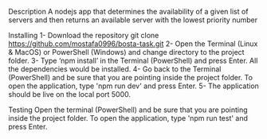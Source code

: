 Description
A nodejs app that determines the availability of a given list of servers and
then returns an available server with the lowest priority number

Installing
1- Download the repository git clone https://github.com/mostafa0996/bosta-task.git 
2- Open the Terminal (Linux & MacOS) or PowerShell (Windows) and change directory to the project folder. 
3- Type ‘npm install’ in the Terminal (PowerShell) and press Enter. All the dependencies would be installed. 4- Go back to the Terminal (PowerShell) and be sure that you are pointing inside the project folder. To open the application, type 'npm run dev' and press Enter. 
5- The application should be live on the local port 5000. 

Testing 
Open the terminal (PowerShell) and be sure that you are pointing inside the project folder. To open the application, type 'npm run test' and press Enter. 
